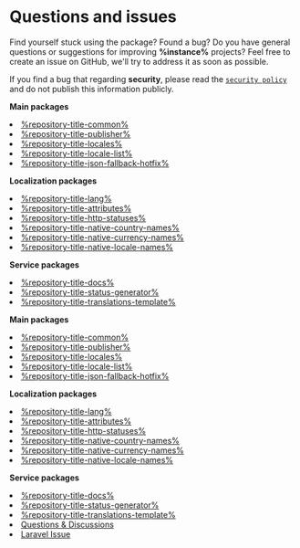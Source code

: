 # Questions and issues

Find yourself stuck using the package? Found a bug?
Do you have general questions or suggestions for improving **%instance%** projects?
Feel free to create an issue on GitHub, we'll try to address it as soon as possible.

If you find a bug that regarding **security**, please read the [`security policy`](security-policy.md) and do not
publish this information publicly.

<tabs>
    <tab title="Bug report">
        <p><b>Main packages</b></p>
        <list>
            <li><a href="https://github.com/Laravel-Lang/%repository-bugs%/issues/new?assignees=%repository-assign-bugs%&amp;labels=bug%2C%repository-label-common%&amp;template=bug_report.yml&amp;title=%5BBug%5D%3A+&amp;environment-package-name=%package-common%">%repository-title-common%</a></li>
            <li><a href="https://github.com/Laravel-Lang/%repository-bugs%/issues/new?assignees=%repository-assign-bugs%&amp;labels=bug%2C%repository-label-publisher%&amp;template=bug_report.yml&amp;title=%5BBug%5D%3A+&amp;environment-package-name=%package-publisher%">%repository-title-publisher%</a></li>
            <li><a href="https://github.com/Laravel-Lang/%repository-bugs%/issues/new?assignees=%repository-assign-bugs%&amp;labels=bug%2C%repository-label-locales%&amp;template=bug_report.yml&amp;title=%5BBug%5D%3A+&amp;environment-package-name=%package-locales%">%repository-title-locales%</a></li>
            <li><a href="https://github.com/Laravel-Lang/%repository-bugs%/issues/new?assignees=%repository-assign-bugs%&amp;labels=bug%2C%repository-label-locale-list%&amp;template=bug_report.yml&amp;title=%5BBug%5D%3A+&amp;environment-package-name=%package-locale-list%">%repository-title-locale-list%</a></li>
            <li><a href="https://github.com/Laravel-Lang/%repository-bugs%/issues/new?assignees=%repository-assign-bugs%&amp;labels=bug%2C%repository-label-json-fallback-hotfix%&amp;template=bug_report.yml&amp;title=%5BBug%5D%3A+&amp;environment-package-name=%package-json-fallback-hotfix%">%repository-title-json-fallback-hotfix%</a></li>
        </list>
        <p><b>Localization packages</b></p>
        <list>
            <li><a href="https://github.com/Laravel-Lang/%repository-bugs%/issues/new?assignees=%repository-assign-bugs%&amp;labels=bug%2C%repository-label-lang%&amp;template=bug_report.yml&amp;title=%5BBug%5D%3A+&amp;environment-package-name=%package-lang%">%repository-title-lang%</a></li>
            <li><a href="https://github.com/Laravel-Lang/%repository-bugs%/issues/new?assignees=%repository-assign-bugs%&amp;labels=bug%2C%repository-label-attributes%&amp;template=bug_report.yml&amp;title=%5BBug%5D%3A+&amp;environment-package-name=%package-attributes%">%repository-title-attributes%</a></li>
            <li><a href="https://github.com/Laravel-Lang/%repository-bugs%/issues/new?assignees=%repository-assign-bugs%&amp;labels=bug%2C%repository-label-http-statuses%&amp;template=bug_report.yml&amp;title=%5BBug%5D%3A+&amp;environment-package-name=%package-http-statuses%">%repository-title-http-statuses%</a></li>
            <li><a href="https://github.com/Laravel-Lang/%repository-bugs%/issues/new?assignees=%repository-assign-bugs%&amp;labels=bug%2C%repository-label-native-country-names%&amp;template=bug_report.yml&amp;title=%5BBug%5D%3A+&amp;environment-package-name=%package-native-country-names%">%repository-title-native-country-names%</a></li>
            <li><a href="https://github.com/Laravel-Lang/%repository-bugs%/issues/new?assignees=%repository-assign-bugs%&amp;labels=bug%2C%repository-label-native-currency-names%&amp;template=bug_report.yml&amp;title=%5BBug%5D%3A+&amp;environment-package-name=%package-native-currency-names%">%repository-title-native-currency-names%</a></li>
            <li><a href="https://github.com/Laravel-Lang/%repository-bugs%/issues/new?assignees=%repository-assign-bugs%&amp;labels=bug%2C%repository-label-native-locale-names%&amp;template=bug_report.yml&amp;title=%5BBug%5D%3A+&amp;environment-package-name=%package-native-locale-names%">%repository-title-native-locale-names%</a></li>
        </list>
        <p><b>Service packages</b></p>
        <list>
            <li><a href="https://github.com/Laravel-Lang/%repository-bugs%/issues/new?assignees=%repository-assign-bugs%&amp;labels=bug%2C%repository-label-docs%&amp;template=bug_report.yml&amp;title=%5BBug%5D%3A+&amp;environment-package-name=%package-docs%">%repository-title-docs%</a></li>
            <li><a href="https://github.com/Laravel-Lang/%repository-bugs%/issues/new?assignees=%repository-assign-bugs%&amp;labels=bug%2C%repository-label-status-generator%&amp;template=bug_report.yml&amp;title=%5BBug%5D%3A+&amp;environment-package-name=%package-status-generator%">%repository-title-status-generator%</a></li>
            <li><a href="https://github.com/Laravel-Lang/%repository-bugs%/issues/new?assignees=%repository-assign-bugs%&amp;labels=bug%2C%repository-label-translations-template%&amp;template=bug_report.yml&amp;title=%5BBug%5D%3A+&amp;environment-package-name=%repository-title-translations-template%">%repository-title-translations-template%</a></li>
        </list>
    </tab>
    <tab title="Feature request">
        <p><b>Main packages</b></p>
        <list>
            <li><a href="https://github.com/Laravel-Lang/%repository-bugs%/issues/new?labels=feature%2C%repository-label-common%&amp;projects=&amp;template=feature_request.yml">%repository-title-common%</a></li>
            <li><a href="https://github.com/Laravel-Lang/%repository-bugs%/issues/new?labels=feature%2C%repository-label-publisher%&amp;projects=&amp;template=feature_request.yml">%repository-title-publisher%</a></li>
            <li><a href="https://github.com/Laravel-Lang/%repository-bugs%/issues/new?labels=feature%2C%repository-label-locales%&amp;projects=&amp;template=feature_request.yml">%repository-title-locales%</a></li>
            <li><a href="https://github.com/Laravel-Lang/%repository-bugs%/issues/new?labels=feature%2C%repository-label-locale-list%&amp;projects=&amp;template=feature_request.yml">%repository-title-locale-list%</a></li>
            <li><a href="https://github.com/Laravel-Lang/%repository-bugs%/issues/new?labels=feature%2C%repository-label-json-fallback-hotfix%&amp;projects=&amp;template=feature_request.yml">%repository-title-json-fallback-hotfix%</a></li>
        </list>
        <p><b>Localization packages</b></p>
        <list>
            <li><a href="https://github.com/Laravel-Lang/%repository-bugs%/issues/new?labels=feature%2C%repository-label-lang%&amp;projects=&amp;template=feature_request.yml">%repository-title-lang%</a></li>
            <li><a href="https://github.com/Laravel-Lang/%repository-bugs%/issues/new?labels=feature%2C%repository-label-attributes%&amp;projects=&amp;template=feature_request.yml">%repository-title-attributes%</a></li>
            <li><a href="https://github.com/Laravel-Lang/%repository-bugs%/issues/new?labels=feature%2C%repository-label-http-statuses%&amp;projects=&amp;template=feature_request.yml">%repository-title-http-statuses%</a></li>
            <li><a href="https://github.com/Laravel-Lang/%repository-bugs%/issues/new?labels=feature%2C%repository-label-native-country-names%&amp;projects=&amp;template=feature_request.yml">%repository-title-native-country-names%</a></li>
            <li><a href="https://github.com/Laravel-Lang/%repository-bugs%/issues/new?labels=feature%2C%repository-label-native-currency-names%&amp;projects=&amp;template=feature_request.yml">%repository-title-native-currency-names%</a></li>
            <li><a href="https://github.com/Laravel-Lang/%repository-bugs%/issues/new?labels=feature%2C%repository-label-native-locale-names%&amp;projects=&amp;template=feature_request.yml">%repository-title-native-locale-names%</a></li>
        </list>
        <p><b>Service packages</b></p>
        <list>
            <li><a href="https://github.com/Laravel-Lang/%repository-bugs%/issues/new?labels=feature%2C%repository-label-docs%&amp;projects=&amp;template=feature_request.yml">%repository-title-docs%</a></li>
            <li><a href="https://github.com/Laravel-Lang/%repository-bugs%/issues/new?labels=feature%2C%repository-label-status-generator%&amp;projects=&amp;template=feature_request.yml">%repository-title-status-generator%</a></li>
            <li><a href="https://github.com/Laravel-Lang/%repository-bugs%/issues/new?labels=feature%2C%repository-label-translations-template%&amp;projects=&amp;template=feature_request.yml">%repository-title-translations-template%</a></li>
        </list>
    </tab>
    <tab title="Other">
        <list>
            <li><a href="https://github.com/Laravel-Lang/common/discussions">Questions &amp; Discussions</a></li>
            <li><a href="https://github.com/laravel/framework/issues">Laravel Issue</a></li>
        </list>
    </tab>
</tabs>
